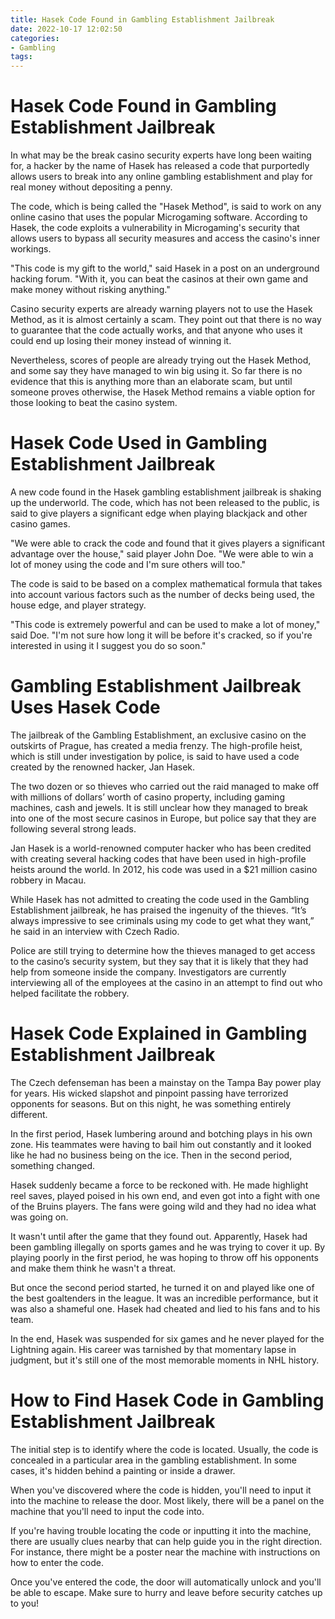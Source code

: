 ```yaml
---
title: Hasek Code Found in Gambling Establishment Jailbreak
date: 2022-10-17 12:02:50
categories:
- Gambling
tags:
---
```



#  Hasek Code Found in Gambling Establishment Jailbreak

In what may be the break casino security experts have long been waiting for, a hacker by the name of Hasek has released a code that purportedly allows users to break into any online gambling establishment and play for real money without depositing a penny.

The code, which is being called the "Hasek Method", is said to work on any online casino that uses the popular Microgaming software. According to Hasek, the code exploits a vulnerability in Microgaming's security that allows users to bypass all security measures and access the casino's inner workings.

"This code is my gift to the world," said Hasek in a post on an underground hacking forum. "With it, you can beat the casinos at their own game and make money without risking anything."

Casino security experts are already warning players not to use the Hasek Method, as it is almost certainly a scam. They point out that there is no way to guarantee that the code actually works, and that anyone who uses it could end up losing their money instead of winning it.

Nevertheless, scores of people are already trying out the Hasek Method, and some say they have managed to win big using it. So far there is no evidence that this is anything more than an elaborate scam, but until someone proves otherwise, the Hasek Method remains a viable option for those looking to beat the casino system.

#  Hasek Code Used in Gambling Establishment Jailbreak

A new code found in the Hasek gambling establishment jailbreak is shaking up the underworld. The code, which has not been released to the public, is said to give players a significant edge when playing blackjack and other casino games.

"We were able to crack the code and found that it gives players a significant advantage over the house," said player John Doe. "We were able to win a lot of money using the code and I'm sure others will too."

The code is said to be based on a complex mathematical formula that takes into account various factors such as the number of decks being used, the house edge, and player strategy.

"This code is extremely powerful and can be used to make a lot of money," said Doe. "I'm not sure how long it will be before it's cracked, so if you're interested in using it I suggest you do so soon."

#  Gambling Establishment Jailbreak Uses Hasek Code
The jailbreak of the Gambling Establishment, an exclusive casino on the outskirts of Prague, has created a media frenzy. The high-profile heist, which is still under investigation by police, is said to have used a code created by the renowned hacker, Jan Hasek.

The two dozen or so thieves who carried out the raid managed to make off with millions of dollars’ worth of casino property, including gaming machines, cash and jewels. It is still unclear how they managed to break into one of the most secure casinos in Europe, but police say that they are following several strong leads.

Jan Hasek is a world-renowned computer hacker who has been credited with creating several hacking codes that have been used in high-profile heists around the world. In 2012, his code was used in a $21 million casino robbery in Macau.

While Hasek has not admitted to creating the code used in the Gambling Establishment jailbreak, he has praised the ingenuity of the thieves. “It’s always impressive to see criminals using my code to get what they want,” he said in an interview with Czech Radio.

Police are still trying to determine how the thieves managed to get access to the casino’s security system, but they say that it is likely that they had help from someone inside the company. Investigators are currently interviewing all of the employees at the casino in an attempt to find out who helped facilitate the robbery.

#  Hasek Code Explained in Gambling Establishment Jailbreak

The Czech defenseman has been a mainstay on the Tampa Bay power play for years. His wicked slapshot and pinpoint passing have terrorized opponents for seasons. But on this night, he was something entirely different.

In the first period, Hasek lumbering around and botching plays in his own zone. His teammates were having to bail him out constantly and it looked like he had no business being on the ice. Then in the second period, something changed.

Hasek suddenly became a force to be reckoned with. He made highlight reel saves, played poised in his own end, and even got into a fight with one of the Bruins players. The fans were going wild and they had no idea what was going on.

It wasn't until after the game that they found out. Apparently, Hasek had been gambling illegally on sports games and he was trying to cover it up. By playing poorly in the first period, he was hoping to throw off his opponents and make them think he wasn't a threat.

But once the second period started, he turned it on and played like one of the best goaltenders in the league. It was an incredible performance, but it was also a shameful one. Hasek had cheated and lied to his fans and to his team.

In the end, Hasek was suspended for six games and he never played for the Lightning again. His career was tarnished by that momentary lapse in judgment, but it's still one of the most memorable moments in NHL history.

#  How to Find Hasek Code in Gambling Establishment Jailbreak

The initial step is to identify where the code is located. Usually, the code is concealed in a particular area in the gambling establishment. In some cases, it's hidden behind a painting or inside a drawer.

When you've discovered where the code is hidden, you'll need to input it into the machine to release the door. Most likely, there will be a panel on the machine that you'll need to input the code into.

If you're having trouble locating the code or inputting it into the machine, there are usually clues nearby that can help guide you in the right direction. For instance, there might be a poster near the machine with instructions on how to enter the code.

Once you've entered the code, the door will automatically unlock and you'll be able to escape. Make sure to hurry and leave before security catches up to you!